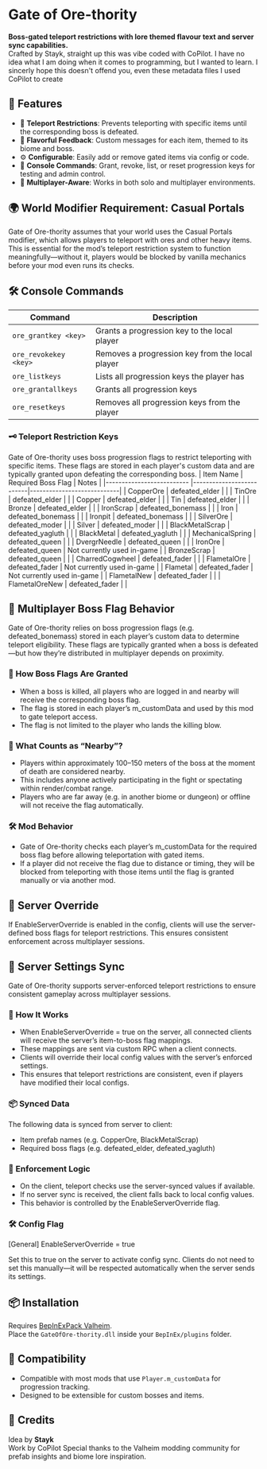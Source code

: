 # Gate of Ore-thority

**Boss-gated teleport restrictions with lore themed flavour text and server sync capabilities.**  
Crafted by Stayk, straight up this was vibe coded with CoPilot. I have no idea what I am doing when it comes to programming, but I wanted to learn.
I sincerly hope this doesn't offend you, even these metadata files I used CoPilot to create

## 🧙 Features

- 🔐 **Teleport Restrictions**: Prevents teleporting with specific items until the corresponding boss is defeated.
- 📜 **Flavorful Feedback**: Custom messages for each item, themed to its biome and boss.
- ⚙️ **Configurable**: Easily add or remove gated items via config or code.
- 🧪 **Console Commands**: Grant, revoke, list, or reset progression keys for testing and admin control.
- 🧠 **Multiplayer-Aware**: Works in both solo and multiplayer environments.

## 🌍 World Modifier Requirement: Casual Portals

Gate of Ore-thority assumes that your world uses the Casual Portals modifier, which allows players to teleport with ores and other heavy items. This is essential for the mod’s teleport restriction system to function meaningfully—without it, players would be blocked by vanilla mechanics before your mod even runs its checks.

## 🛠 Console Commands

| Command                  | Description                                      |
|--------------------------|--------------------------------------------------|
| `ore_grantkey <key>`     | Grants a progression key to the local player     |
| `ore_revokekey <key>`    | Removes a progression key from the local player  |
| `ore_listkeys`           | Lists all progression keys the player has        |
| `ore_grantallkeys`       | Grants all progression keys                      |
| `ore_resetkeys`          | Removes all progression keys from the player     |

### 🗝️ Teleport Restriction Keys
Gate of Ore-thority uses boss progression flags to restrict teleporting with specific items. These flags are stored in each player's custom data and are typically granted upon defeating the corresponding boss.
| Item Name                 | Required Boss Flag       | Notes                      | 
|-------------------------- |--------------------------|----------------------------| 
| CopperOre                 | defeated_elder           |                            | 
| TinOre                    | defeated_elder           |                            | 
| Copper                    | defeated_elder           |                            | 
| Tin                       | defeated_elder           |                            | 
| Bronze                    | defeated_elder           |                            | 
| IronScrap                 | defeated_bonemass        |                            | 
| Iron                      | defeated_bonemass        |                            | 
| Ironpit                   | defeated_bonemass        |                            | 
| SilverOre                 | defeated_moder           |                            | 
| Silver                    | defeated_moder           |                            | 
| BlackMetalScrap           | defeated_yagluth         |                            | 
| BlackMetal                | defeated_yagluth         |                            | 
| MechanicalSpring          | defeated_queen           |                            | 
| DvergrNeedle              | defeated_queen           |                            | 
| IronOre                   | defeated_queen           | Not currently used in-game | 
| BronzeScrap               | defeated_queen           |                            | 
| CharredCogwheel           | defeated_fader           |                            | 
| FlametalOre               | defeated_fader           | Not currently used in-game | 
| Flametal                  | defeated_fader           | Not currently used in-game | 
| FlametalNew               | defeated_fader           |                            | 
| FlametalOreNew            | defeated_fader           |                            |

## 🧙 Multiplayer Boss Flag Behavior

Gate of Ore-thority relies on boss progression flags (e.g. defeated_bonemass) stored in each player’s custom data to determine teleport eligibility. These flags are typically granted when a boss is defeated—but how they’re distributed in multiplayer depends on proximity.

### 🔑 How Boss Flags Are Granted
- When a boss is killed, all players who are logged in and nearby will receive the corresponding boss flag.
- The flag is stored in each player’s m_customData and used by this mod to gate teleport access.
- The flag is not limited to the player who lands the killing blow.

### 📍 What Counts as “Nearby”?
- Players within approximately 100–150 meters of the boss at the moment of death are considered nearby.
- This includes anyone actively participating in the fight or spectating within render/combat range.
- Players who are far away (e.g. in another biome or dungeon) or offline will not receive the flag automatically.

### 🛠️ Mod Behavior
- Gate of Ore-thority checks each player’s m_customData for the required boss flag before allowing teleportation with gated items.
- If a player did not receive the flag due to distance or timing, they will be blocked from teleporting with those items until the flag is granted manually or via another mod.

## 🔐 Server Override

If EnableServerOverride is enabled in the config, clients will use the server-defined boss flags for teleport restrictions. This ensures consistent enforcement across multiplayer sessions.

## 🔄 Server Settings Sync

Gate of Ore-thority supports server-enforced teleport restrictions to ensure consistent gameplay across multiplayer sessions.
### 🧩 How It Works
- When EnableServerOverride = true on the server, all connected clients will receive the server’s item-to-boss flag mappings.
- These mappings are sent via custom RPC when a client connects.
- Clients will override their local config values with the server’s enforced settings.
- This ensures that teleport restrictions are consistent, even if players have modified their local configs.
### 📦 Synced Data
The following data is synced from server to client:
- Item prefab names (e.g. CopperOre, BlackMetalScrap)
- Required boss flags (e.g. defeated_elder, defeated_yagluth)
### 🔐 Enforcement Logic
- On the client, teleport checks use the server-synced values if available.
- If no server sync is received, the client falls back to local config values.
- This behavior is controlled by the EnableServerOverride flag.
### 🛠️ Config Flag
[General]
EnableServerOverride = true

Set this to true on the server to activate config sync. Clients do not need to set this manually—it will be respected automatically when the server sends its settings.

## 📦 Installation

Requires [BepInExPack Valheim](https://valheim.thunderstore.io/package/denikson/BepInExPack_Valheim/).  
Place the `GateOfOre-thority.dll` inside your `BepInEx/plugins` folder.

## 🧩 Compatibility

- Compatible with most mods that use `Player.m_customData` for progression tracking.
- Designed to be extensible for custom bosses and items.

## 🐾 Credits

Idea by **Stayk**  
Work by CoPilot
Special thanks to the Valheim modding community for prefab insights and biome lore inspiration.